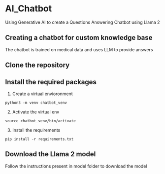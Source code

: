 # AI_Chatbot
Using Generative AI to create a Questions Answering Chatbot using Llama 2

## Creating a chatbot for custom knowledge base
The chatbot is trained on medical data and uses LLM to provide answers

## Clone the repository

## Install the required packages
1. Create a virtual envioronment
```
python3 -m venv chatbot_venv
```
2. Activate the virtual env
```
source chatbot_venv/bin/activate
```

3. Install the requirements 
```
pip install -r requirements.txt
```

## Download the Llama 2 model
Follow the instructions present in model folder to download the model